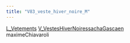 ```yaml
---
title: "V83_veste_hiver_noire_M"
---
```


[L_Vetements](notes/equipements/L_Vetements.md) [V_VestesHiverNoires](notes/equipements/vetements/V_VestesHiverNoires.md)[sachaGascaen](notes/utilisateurs/beneficiaires/sachaGascaen.md)\
maximeChiavaroli